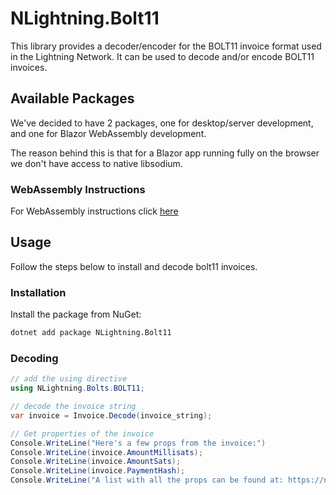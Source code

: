 # NLightning.Bolt11

This library provides a decoder/encoder for the BOLT11 invoice format used in the Lightning Network.
It can be used to decode and/or encode BOLT11 invoices.

## Available Packages

We've decided to have 2 packages, one for desktop/server development, and one for Blazor WebAssembly development.

The reason behind this is that for a Blazor app running fully on the browser we don't have access to native libsodium.

### WebAssembly Instructions

For WebAssembly instructions click [here](bolt11/webassembly)

## Usage

Follow the steps below to install and decode bolt11 invoices.

### Installation

Install the package from NuGet:

```bash
dotnet add package NLightning.Bolt11
```

### Decoding

```csharp
// add the using directive
using NLightning.Bolts.BOLT11;

// decode the invoice string
var invoice = Invoice.Decode(invoice_string);

// Get properties of the invoice
Console.WriteLine("Here's a few props from the invoice:")
Console.WriteLine(invoice.AmountMillisats);
Console.WriteLine(invoice.AmountSats);
Console.WriteLine(invoice.PaymentHash);
Console.WriteLine("A list with all the props can be found at: https://nlightning.ipms.io/api/NLightning.Bolts.BOLT11.Invoice.html#properties");
```